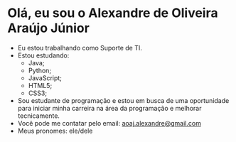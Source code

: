 
# Olá, eu sou o Alexandre de Oliveira Araújo Júnior
- Eu estou trabalhando como Suporte de TI.
- Estou estudando:
    <ul>
     <li>Java;</li>
     <li>Python;</li>
     <li>JavaScript;</li>
     <li>HTML5;</li>
     <li>CSS3;</li>
   </ul>
- Sou estudante de programação e estou em busca de uma oportunidade para iniciar minha carreira na área da programação e melhorar tecnicamente.
- Você pode me contatar pelo email: aoaj.alexandre@gmail.com
- Meus pronomes: ele/dele

